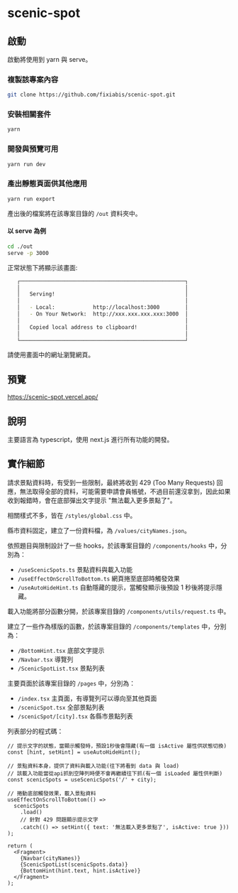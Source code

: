 # scenic-spot

## 啟動

啟動將使用到 yarn 與 serve。

### 複製該專案內容

```bash
git clone https://github.com/fixiabis/scenic-spot.git
```

### 安裝相關套件

```bash
yarn
```

### 開發與預覽可用

```bash
yarn run dev
```

### 產出靜態頁面供其他應用

```bash
yarn run export
```

產出後的檔案將在該專案目錄的 `/out` 資料夾中。

#### 以 serve 為例

```bash
cd ./out
serve -p 3000
```

正常狀態下將顯示該畫面:

```bash
   ┌────────────────────────────────────────────────────┐
   │                                                    │
   │   Serving!                                         │
   │                                                    │
   │   - Local:            http://localhost:3000        │
   │   - On Your Network:  http://xxx.xxx.xxx.xxx:3000  │
   │                                                    │
   │   Copied local address to clipboard!               │
   │                                                    │
   └────────────────────────────────────────────────────┘
```

請使用畫面中的網址瀏覽網頁。

## 預覽

https://scenic-spot.vercel.app/

## 說明

主要語言為 typescript，使用 next.js 進行所有功能的開發。

## 實作細節

請求景點資料時，有受到一些限制，最終將收到 429 (Too Many Requests) 回應，無法取得全部的資料，可能需要申請會員帳號，不過目前還沒拿到，因此如果收到報錯時，會在底部彈出文字提示 "無法載入更多景點了"。

相關樣式不多，皆在 `/styles/global.css` 中。

縣市資料固定，建立了一份資料檔，為 `/values/cityNames.json`。

依照題目與限制設計了一些 hooks，於該專案目錄的 `/components/hooks` 中，分別為：

- `/useScenicSpots.ts` 景點資料與載入功能
- `/useEffectOnScrollToBottom.ts` 網頁捲至底部時觸發效果
- `/useAutoHideHint.ts` 自動隱藏的提示，當觸發顯示後預設 1 秒後將提示隱藏。

載入功能將部分函數分開，於該專案目錄的 `/components/utils/request.ts` 中。

建立了一些作為樣版的函數，於該專案目錄的 `/components/templates` 中，分別為：

- `/BottomHint.tsx` 底部文字提示
- `/Navbar.tsx` 導覽列
- `/ScenicSpotList.tsx` 景點列表

主要頁面於該專案目錄的 `/pages` 中，分別為：

- `/index.tsx` 主頁面，有導覽列可以導向至其他頁面
- `/scenicSpot.tsx` 全部景點列表
- `/scenicSpot/[city].tsx` 各縣市景點列表

列表部分的程式碼：

```tsx
// 提示文字的狀態，當顯示觸發時，預設1秒後會隱藏(有一個 isActive 屬性供狀態切換)
const [hint, setHint] = useAutoHideHint();

// 景點資料本身，提供了資料與載入功能(往下將看到 data 與 load)
// 該載入功能當從api抓到空陣列時便不會再繼續往下抓(有一個 isLoaded 屬性供判斷)
const scenicSpots = useScenicSpots('/' + city);

// 捲動底部觸發效果，載入景點資料
useEffectOnScrollToBottom(() =>
  scenicSpots
    .load()
    // 針對 429 問題顯示提示文字
    .catch(() => setHint({ text: '無法載入更多景點了', isActive: true }))
);

return (
  <Fragment>
    {Navbar(cityNames)}
    {ScenicSpotList(scenicSpots.data)}
    {BottomHint(hint.text, hint.isActive)}
  </Fragment>
);
```
